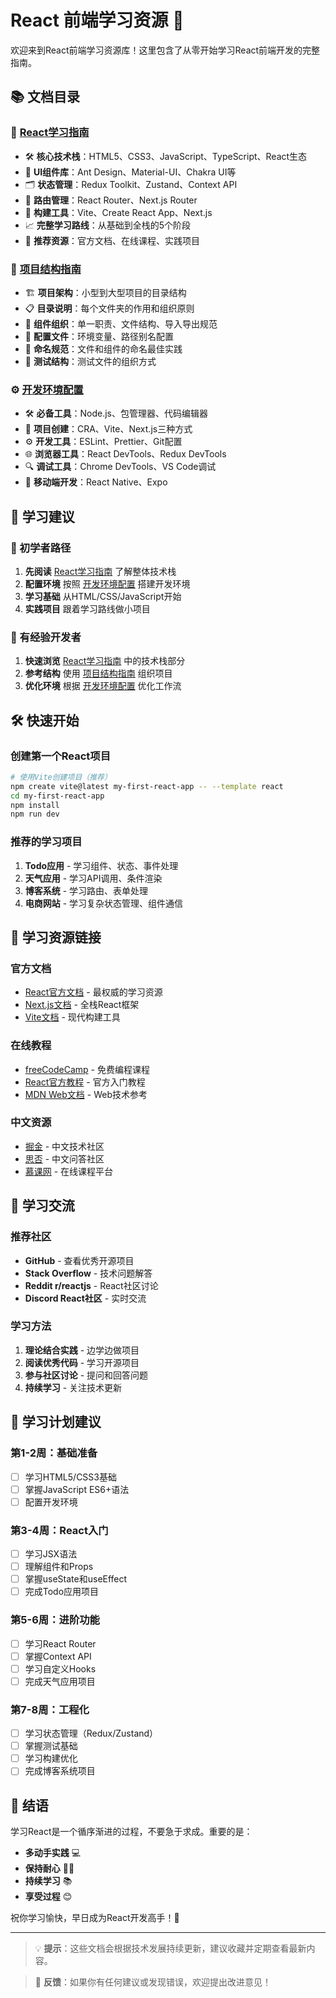 # React 前端学习资源 🚀

欢迎来到React前端学习资源库！这里包含了从零开始学习React前端开发的完整指南。

## 📚 文档目录

### 📖 [React学习指南](./React学习指南.md)
- 🛠️ **核心技术栈**：HTML5、CSS3、JavaScript、TypeScript、React生态
- 🎨 **UI组件库**：Ant Design、Material-UI、Chakra UI等
- 🗂️ **状态管理**：Redux Toolkit、Zustand、Context API
- 🧭 **路由管理**：React Router、Next.js Router
- 🔧 **构建工具**：Vite、Create React App、Next.js
- 📈 **完整学习路线**：从基础到全栈的5个阶段
- 📖 **推荐资源**：官方文档、在线课程、实践项目

### 📁 [项目结构指南](./项目结构指南.md)
- 🏗️ **项目架构**：小型到大型项目的目录结构
- 📋 **目录说明**：每个文件夹的作用和组织原则
- 🎯 **组件组织**：单一职责、文件结构、导入导出规范
- 🔧 **配置文件**：环境变量、路径别名配置
- 📝 **命名规范**：文件和组件的命名最佳实践
- 🧪 **测试结构**：测试文件的组织方式

### ⚙️ [开发环境配置](./开发环境配置.md)
- 🛠️ **必备工具**：Node.js、包管理器、代码编辑器
- 🚀 **项目创建**：CRA、Vite、Next.js三种方式
- ⚙️ **开发工具**：ESLint、Prettier、Git配置
- 🌐 **浏览器工具**：React DevTools、Redux DevTools
- 🔍 **调试工具**：Chrome DevTools、VS Code调试
- 📱 **移动端开发**：React Native、Expo

## 🎯 学习建议

### 🔰 初学者路径
1. **先阅读** [React学习指南](./React学习指南.md) 了解整体技术栈
2. **配置环境** 按照 [开发环境配置](./开发环境配置.md) 搭建开发环境
3. **学习基础** 从HTML/CSS/JavaScript开始
4. **实践项目** 跟着学习路线做小项目

### 🚀 有经验开发者
1. **快速浏览** [React学习指南](./React学习指南.md) 中的技术栈部分
2. **参考结构** 使用 [项目结构指南](./项目结构指南.md) 组织项目
3. **优化环境** 根据 [开发环境配置](./开发环境配置.md) 优化工作流

## 🛠️ 快速开始

### 创建第一个React项目
```bash
# 使用Vite创建项目（推荐）
npm create vite@latest my-first-react-app -- --template react
cd my-first-react-app
npm install
npm run dev
```

### 推荐的学习项目
1. **Todo应用** - 学习组件、状态、事件处理
2. **天气应用** - 学习API调用、条件渲染
3. **博客系统** - 学习路由、表单处理
4. **电商网站** - 学习复杂状态管理、组件通信

## 📖 学习资源链接

### 官方文档
- [React官方文档](https://react.dev/) - 最权威的学习资源
- [Next.js文档](https://nextjs.org/docs) - 全栈React框架
- [Vite文档](https://vitejs.dev/) - 现代构建工具

### 在线教程
- [freeCodeCamp](https://www.freecodecamp.org/) - 免费编程课程
- [React官方教程](https://react.dev/learn) - 官方入门教程
- [MDN Web文档](https://developer.mozilla.org/) - Web技术参考

### 中文资源
- [掘金](https://juejin.cn/) - 中文技术社区
- [思否](https://segmentfault.com/) - 中文问答社区
- [慕课网](https://www.imooc.com/) - 在线课程平台

## 🤝 学习交流

### 推荐社区
- **GitHub** - 查看优秀开源项目
- **Stack Overflow** - 技术问题解答
- **Reddit r/reactjs** - React社区讨论
- **Discord React社区** - 实时交流

### 学习方法
1. **理论结合实践** - 边学边做项目
2. **阅读优秀代码** - 学习开源项目
3. **参与社区讨论** - 提问和回答问题
4. **持续学习** - 关注技术更新

## 📅 学习计划建议

### 第1-2周：基础准备
- [ ] 学习HTML5/CSS3基础
- [ ] 掌握JavaScript ES6+语法
- [ ] 配置开发环境

### 第3-4周：React入门
- [ ] 学习JSX语法
- [ ] 理解组件和Props
- [ ] 掌握useState和useEffect
- [ ] 完成Todo应用项目

### 第5-6周：进阶功能
- [ ] 学习React Router
- [ ] 掌握Context API
- [ ] 学习自定义Hooks
- [ ] 完成天气应用项目

### 第7-8周：工程化
- [ ] 学习状态管理（Redux/Zustand）
- [ ] 掌握测试基础
- [ ] 学习构建优化
- [ ] 完成博客系统项目

## 🎉 结语

学习React是一个循序渐进的过程，不要急于求成。重要的是：

- **多动手实践** 💻
- **保持耐心** 🧘‍♂️
- **持续学习** 📚
- **享受过程** 😊

祝你学习愉快，早日成为React开发高手！🚀

---

> 💡 **提示**：这些文档会根据技术发展持续更新，建议收藏并定期查看最新内容。

> 📧 **反馈**：如果你有任何建议或发现错误，欢迎提出改进意见！